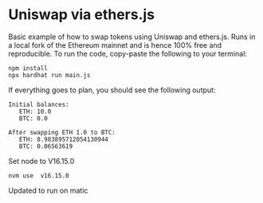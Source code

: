 # Uniswap via ethers.js

Basic example of how to swap tokens using Uniswap and ethers.js. Runs in a local fork of the Ethereum mainnet and is hence 100% free and reproducible. To run the code, copy-paste the following to your terminal:

```
npm install
npx hardhat run main.js
```

If everything goes to plan, you should see the following output:

```
Initial balances:
   ETH: 10.0
   BTC: 0.0

After swapping ETH 1.0 to BTC:
   ETH: 8.983895712054130944
   BTC: 0.06563619
```

Set node to V16.15.0

```nvm use  v16.15.0```

Updated to run on matic